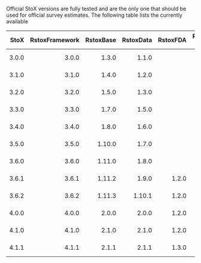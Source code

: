 Official StoX versions are fully tested and are the only one that should be used for official survey estimates. The following table lists the currently available 

|  StoX| RstoxFramework| RstoxBase| RstoxData| RstoxFDA| Release date| Download page| Restrictions|
|-----:|--------------:|---------:|---------:|--------:|------------:|-------------:|------------:|
| 3.0.0|          3.0.0|     1.3.0|     1.1.0|         |   2021-02-26| [StoX-v3.0.0](ftp://ftp.imr.no/StoX)| 
| 3.1.0|          3.1.0|     1.4.0|     1.2.0|         |   2021-06-18| [StoX-v3.1.0](https://github.com/StoXProject/StoX/releases/tag/v3.1.0)|
| 3.2.0|          3.2.0|     1.5.0|     1.3.0|         |   2021-12-22| [StoX-v3.2.0](https://github.com/StoXProject/StoX/releases/tag/v3.2.0)|
| 3.3.0|          3.3.0|     1.7.0|     1.5.0|         |   2022-01-14| [StoX-v3.3.0](https://github.com/StoXProject/StoX/releases/tag/v3.3.0)|
| 3.4.0|          3.4.0|     1.8.0|     1.6.0|         |   2022-04-01| [StoX-v3.4.0](https://github.com/StoXProject/StoX/releases/tag/v3.4.0)|
| 3.5.0|          3.5.0|    1.10.0|     1.7.0|         |   2022-08-13| [StoX-v3.5.0](https://github.com/StoXProject/StoX/releases/tag/v3.5.0)|
| 3.6.0|          3.6.0|    1.11.0|     1.8.0|         |   2023-01-16| [StoX-v3.6.0](https://github.com/StoXProject/StoX/releases/tag/v3.6.0)| R 3.6 - 4.
| 3.6.1|          3.6.1|    1.11.2|     1.9.0|    1.2.0|   2023-05-10| [StoX-v3.6.1](https://github.com/StoXProject/StoX/releases/tag/v3.6.1)|
| 3.6.2|          3.6.2|    1.11.3|    1.10.1|    1.2.0|   2023-06-28| [StoX-v3.6.2](https://github.com/StoXProject/StoX/releases/tag/v3.6.2)| R <= 4.3
| 4.0.0|          4.0.0|     2.0.0|    2.0.0|     1.2.0|   2024-07-10| [StoX-v4.0.0](https://github.com/StoXProject/StoX/releases/tag/v4.0.0)|
| 4.1.0|          4.1.0|     2.1.0|    2.1.0|     1.2.0|   2024-11-06| [StoX-v4.1.0](https://github.com/StoXProject/StoX/releases/tag/v4.1.0)| R >= 4.3
| 4.1.1|          4.1.1|     2.1.1|    2.1.1|     1.3.0|   2024-12-20| [StoX-v4.1.1](https://github.com/StoXProject/StoX/releases/tag/v4.1.1)| R >= 4.3
